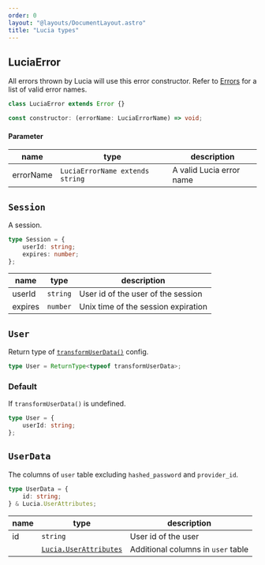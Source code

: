 ```yaml
---
order: 0
layout: "@layouts/DocumentLayout.astro"
title: "Lucia types"
---
```


## LuciaError

All errors thrown by Lucia will use this error constructor. Refer to [Errors](/reference/types/errors) for a list of valid error names.

```ts
class LuciaError extends Error {}
```

```ts
const constructor: (errorName: LuciaErrorName) => void;
```

#### Parameter

| name      | type                            | description              |
| --------- | ------------------------------- | ------------------------ |
| errorName | `LuciaErrorName extends string` | A valid Lucia error name |

## `Session`

A session.

```ts
type Session = {
    userId: string;
    expires: number;
};
```

| name    | type     | description                         |
| ------- | -------- | ----------------------------------- |
| userId  | `string` | User id of the user of the session  |
| expires | `number` | Unix time of the session expiration |

## `User`

Return type of [`transformUserData()`](/reference/configure/lucia-configurations#transformuserdata) config.

```ts
type User = ReturnType<typeof transformUserData>;
```

### Default

If `transformUserData()` is undefined.

```ts
type User = {
    userId: string;
};
```

## `UserData`

The columns of `user` table excluding `hashed_password` and `provider_id`.

```ts
type UserData = {
    id: string;
} & Lucia.UserAttributes;
```

| name | type                                                                       | description                        |
| ---- | -------------------------------------------------------------------------- | ---------------------------------- |
| id   | `string`                                                                   | User id of the user                |
|      | [`Lucia.UserAttributes`](/reference/types/type-declaration#userattributes) | Additional columns in `user` table |
